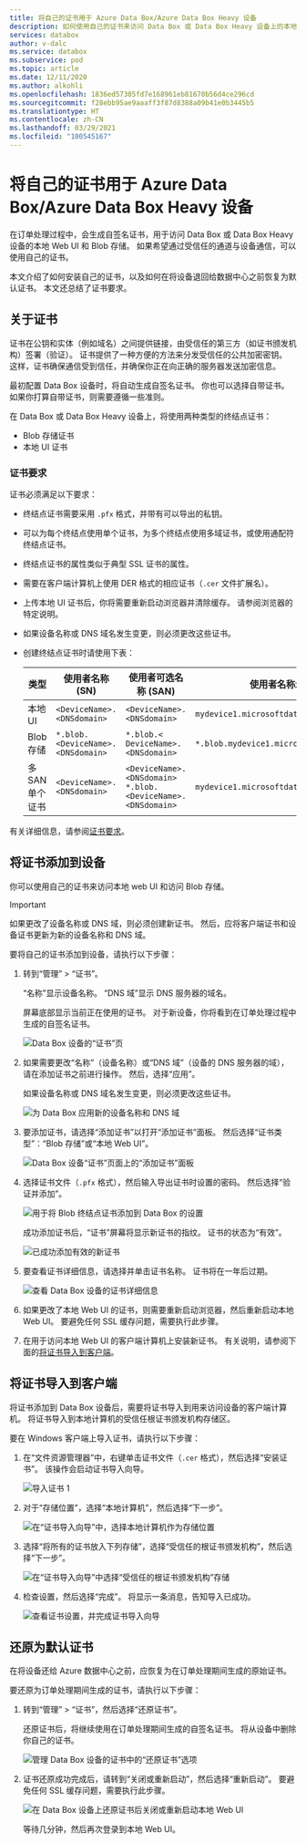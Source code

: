 ```yaml
---
title: 将自己的证书用于 Azure Data Box/Azure Data Box Heavy 设备
description: 如何使用自己的证书来访问 Data Box 或 Data Box Heavy 设备上的本地 Web UI 和博客存储。
services: databox
author: v-dalc
ms.service: databox
ms.subservice: pod
ms.topic: article
ms.date: 12/11/2020
ms.author: alkohli
ms.openlocfilehash: 1836ed57305fd7e168961eb81670b56d4ce296cd
ms.sourcegitcommit: f28ebb95ae9aaaff3f87d8388a09b41e0b3445b5
ms.translationtype: HT
ms.contentlocale: zh-CN
ms.lasthandoff: 03/29/2021
ms.locfileid: "100545167"
---
```

# <a name="use-your-own-certificates-with-data-box-and-data-box-heavy-devices"></a>将自己的证书用于 Azure Data Box/Azure Data Box Heavy 设备

在订单处理过程中，会生成自签名证书，用于访问 Data Box 或 Data Box Heavy 设备的本地 Web UI 和 Blob 存储。 如果希望通过受信任的通道与设备通信，可以使用自己的证书。

本文介绍了如何安装自己的证书，以及如何在将设备退回给数据中心之前恢复为默认证书。 本文还总结了证书要求。

## <a name="about-certificates"></a>关于证书

证书在公钥和实体（例如域名）之间提供链接，由受信任的第三方（如证书颁发机构）签署（验证）。  证书提供了一种方便的方法来分发受信任的公共加密密钥。 这样，证书确保通信受到信任，并确保你正在向正确的服务器发送加密信息。

最初配置 Data Box 设备时，将自动生成自签名证书。 你也可以选择自带证书。 如果你打算自带证书，则需要遵循一些准则。

在 Data Box 或 Data Box Heavy 设备上，将使用两种类型的终结点证书：

- Blob 存储证书
- 本地 UI 证书

### <a name="certificate-requirements"></a>证书要求

证书必须满足以下要求：

- 终结点证书需要采用 `.pfx` 格式，并带有可以导出的私钥。
- 可以为每个终结点使用单个证书，为多个终结点使用多域证书，或使用通配符终结点证书。
- 终结点证书的属性类似于典型 SSL 证书的属性。
- 需要在客户端计算机上使用 DER 格式的相应证书（`.cer` 文件扩展名）。
- 上传本地 UI 证书后，你将需要重新启动浏览器并清除缓存。 请参阅浏览器的特定说明。
- 如果设备名称或 DNS 域名发生变更，则必须更改这些证书。
- 创建终结点证书时请使用下表：

  |类型 |使用者名称 (SN)  |使用者可选名称 (SAN)  |使用者名称示例 |
  |---------|---------|---------|---------|
  |本地 UI| `<DeviceName>.<DNSdomain>`|`<DeviceName>.<DNSdomain>`| `mydevice1.microsoftdatabox.com` |
  |Blob 存储|`*.blob.<DeviceName>.<DNSdomain>`|`*.blob.< DeviceName>.<DNSdomain>`|`*.blob.mydevice1.microsoftdatabox.com` |
  |多 SAN 单个证书|`<DeviceName>.<DNSdomain>`|`<DeviceName>.<DNSdomain>`<br>`*.blob.<DeviceName>.<DNSdomain>`|`mydevice1.microsoftdatabox.com` |

有关详细信息，请参阅[证书要求](../../articles/databox-online/azure-stack-edge-gpu-certificate-requirements.md)。

## <a name="add-certificates-to-device"></a>将证书添加到设备

你可以使用自己的证书来访问本地 web UI 和访问 Blob 存储。

> [!IMPORTANT]
> 如果更改了设备名称或 DNS 域，则必须创建新证书。 然后，应将客户端证书和设备证书更新为新的设备名称和 DNS 域。

要将自己的证书添加到设备，请执行以下步骤：

1. 转到“管理” > “证书”。 

   “名称”显示设备名称。 “DNS 域”显示 DNS 服务器的域名。

   屏幕底部显示当前正在使用的证书。 对于新设备，你将看到在订单处理过程中生成的自签名证书。

   ![Data Box 设备的“证书”页](media/data-box-bring-your-own-certificates/certificates-manage-certs.png)

2. 如果需要更改“名称”（设备名称）或“DNS 域”（设备的 DNS 服务器的域），请在添加证书之前进行操作。  然后，选择“应用”。

   如果设备名称或 DNS 域名发生变更，则必须更改这些证书。

   ![为 Data Box 应用新的设备名称和 DNS 域](media/data-box-bring-your-own-certificates/certificates-device-name-dns.png)

3. 要添加证书，请选择“添加证书”以打开“添加证书”面板。  然后选择“证书类型”：“Blob 存储”或“本地 Web UI”。  

   ![Data Box 设备“证书”页面上的“添加证书”面板](media/data-box-bring-your-own-certificates/certificates-add-certificate-cert-type.png)

4. 选择证书文件（`.pfx` 格式），然后输入导出证书时设置的密码。 然后选择“验证并添加”。

   ![用于将 Blob 终结点证书添加到 Data Box 的设置](media/data-box-bring-your-own-certificates/certificates-add-blob-cert.png)

   成功添加证书后，“证书”屏幕将显示新证书的指纹。 证书的状态为“有效”。

   ![已成功添加有效的新证书](media/data-box-bring-your-own-certificates/certificates-view-new-certificate.png)

5. 要查看证书详细信息，请选择并单击证书名称。 证书将在一年后过期。

   ![查看 Data Box 设备的证书详细信息](media/data-box-bring-your-own-certificates/certificates-cert-details.png)

   <!--If you changed the local web UI certificate, you'll see the following error. This error will go away when you install the new certificate on the client computer.

   ![Error after a new Local web UI certificate is added to a Data Box device](media/data-box-bring-your-own-certificates/certificates-unable-to-communicate-error.png) TEST. RESTORE IF ERROR IS REPRODUCED.-->

6. 如果更改了本地 Web UI 的证书，则需要重新启动浏览器，然后重新启动本地 Web UI。 要避免任何 SSL 缓存问题，需要执行此步骤。

  <!-- TESTING THIS - The communication error should be gone from the **Certificates** screen.-->

7. 在用于访问本地 Web UI 的客户端计算机上安装新证书。 有关说明，请参阅下面的[将证书导入到客户端](#import-certificates-to-client)。


## <a name="import-certificates-to-client"></a>将证书导入到客户端

将证书添加到 Data Box 设备后，需要将证书导入到用来访问设备的客户端计算机。 将证书导入到本地计算机的受信任根证书颁发机构存储区。

要在 Windows 客户端上导入证书，请执行以下步骤：

1. 在“文件资源管理器”中，右键单击证书文件（`.cer` 格式），然后选择“安装证书”。 该操作会启动证书导入向导。

    ![导入证书 1](media/data-box-bring-your-own-certificates/import-cert-01.png)

2. 对于“存储位置”，选择“本地计算机”，然后选择“下一步”。

    ![在“证书导入向导”中，选择本地计算机作为存储位置](media/data-box-bring-your-own-certificates/import-cert-02.png)

3. 选择“将所有的证书放入下列存储”，选择“受信任的根证书颁发机构”，然后选择“下一步”。  

   ![在“证书导入向导”中选择“受信任的根证书颁发机构”存储](media/data-box-bring-your-own-certificates/import-cert-03.png)

4. 检查设置，然后选择“完成”。 将显示一条消息，告知导入已成功。

   ![查看证书设置，并完成证书导入向导](media/data-box-bring-your-own-certificates/import-cert-04.png)

## <a name="revert-to-default-certificates"></a>还原为默认证书

在将设备还给 Azure 数据中心之前，应恢复为在订单处理期间生成的原始证书。

要还原为订单处理期间生成的证书，请执行以下步骤：

1. 转到“管理” > “证书”，然后选择“还原证书”。  

   还原证书后，将继续使用在订单处理期间生成的自签名证书。 将从设备中删除你自己的证书。

   ![管理 Data Box 设备的证书中的“还原证书”选项](media/data-box-bring-your-own-certificates/certificates-revert-certificates.png)

2. 证书还原成功完成后，请转到“关闭或重新启动”，然后选择“重新启动”。  要避免任何 SSL 缓存问题，需要执行此步骤。

   ![在 Data Box 设备上还原证书后关闭或重新启动本地 Web UI](media/data-box-bring-your-own-certificates/certificates-restart-ui.png)

   等待几分钟，然后再次登录到本地 Web UI。
